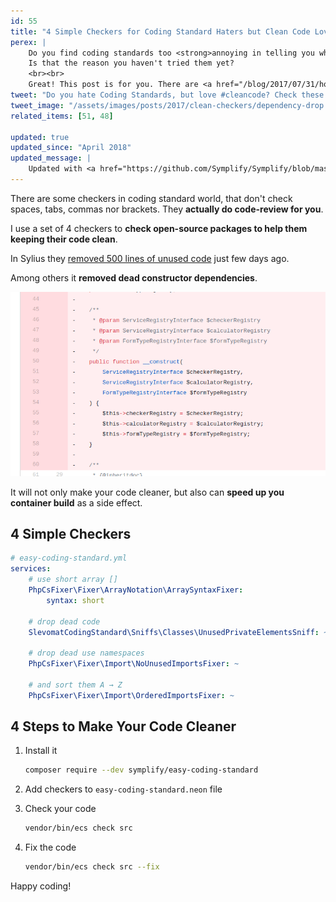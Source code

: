 ```yaml
---
id: 55
title: "4 Simple Checkers for Coding Standard Haters but Clean Code Lovers"
perex: |
    Do you find coding standards too <strong>annoying in telling you where to put that bracket</strong>?
    Is that the reason you haven't tried them yet?
    <br><br>
    Great! This post is for you. There are <a href="/blog/2017/07/31/how-php-coding-standard-tools-actually-work/#write-1-checke-save-hundreds-hours-of-work">other ways to use coding standard</a> and <strong>clean code</strong> is one of them.
tweet: "Do you hate Coding Standards, but love #cleancode? Check these 4 helpful rules #php"
tweet_image: "/assets/images/posts/2017/clean-checkers/dependency-drop.png"
related_items: [51, 48]

updated: true
updated_since: "April 2018"
updated_message: |
    Updated with <a href="https://github.com/Symplify/Symplify/blob/master/CHANGELOG.md#v400---2018-04-02">ECS 4.0</a>, Neon to Yaml migration and <code>checkers</code> to <code>services</code> migration.
---
```


There are some checkers in coding standard world, that don't check spaces, tabs, commas nor brackets. They **actually do code-review for you**.


I use a set of 4 checkers to **check open-source packages to help them keeping their code clean**.

In Sylius they [removed 500 lines of unused code](https://github.com/Sylius/Sylius/pull/8557) just few days ago.

Among others it **removed dead constructor dependencies**.

<img src="/assets/images/posts/2017/clean-checkers/dependency-drop.png" class="img-thumbnail">

It will not only make your code cleaner, but also can **speed up you container build** as a side effect.



## 4 Simple Checkers


```yaml
# easy-coding-standard.yml
services:
    # use short array []
    PhpCsFixer\Fixer\ArrayNotation\ArraySyntaxFixer:
        syntax: short

    # drop dead code
    SlevomatCodingStandard\Sniffs\Classes\UnusedPrivateElementsSniff: ~

    # drop dead use namespaces
    PhpCsFixer\Fixer\Import\NoUnusedImportsFixer: ~

    # and sort them A → Z
    PhpCsFixer\Fixer\Import\OrderedImportsFixer: ~
```

## 4 Steps to Make Your Code Cleaner

1. Install it

    ```bash
    composer require --dev symplify/easy-coding-standard
    ```

2. Add checkers to `easy-coding-standard.neon` file

3. Check your code

    ```bash
    vendor/bin/ecs check src
    ```

4. Fix the code

    ```bash
    vendor/bin/ecs check src --fix
    ```

Happy coding!
